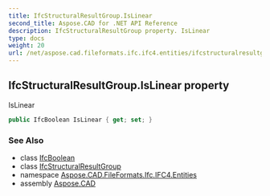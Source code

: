 ```yaml
---
title: IfcStructuralResultGroup.IsLinear
second_title: Aspose.CAD for .NET API Reference
description: IfcStructuralResultGroup property. IsLinear
type: docs
weight: 20
url: /net/aspose.cad.fileformats.ifc.ifc4.entities/ifcstructuralresultgroup/islinear/
---
```

## IfcStructuralResultGroup.IsLinear property

IsLinear

```csharp
public IfcBoolean IsLinear { get; set; }
```

### See Also

* class [IfcBoolean](../../../aspose.cad.fileformats.ifc.ifc4.types/ifcboolean/)
* class [IfcStructuralResultGroup](../)
* namespace [Aspose.CAD.FileFormats.Ifc.IFC4.Entities](../../ifcstructuralresultgroup/)
* assembly [Aspose.CAD](../../../)


